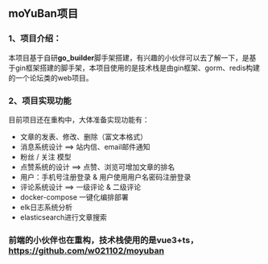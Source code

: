 ## moYuBan项目

### 1、项目介绍：

本项目基于自研**go_builder**脚手架搭建，有兴趣的小伙伴可以去了解一下，是基于gin框架搭建的脚手架，本项目使用的是技术栈是由gin框架、gorm、redis构建的一个论坛类的web项目。

### 2、项目实现功能

目前项目还在重构中，大体准备实现功能有：

- 文章的发表、修改、删除（富文本格式）
- 消息系统设计 ==> 站内信、email邮件通知
- 粉丝 / 关注 模型
- 点赞系统的设计 ==>  点赞、浏览可增加文章的排名
- 用户：手机号注册登录 & 用户使用用户名密码注册登录
- 评论系统设计 ==> 一级评论 & 二级评论
- docker-compose 一键化编排部署
- elk日志系统分析
- elasticsearch进行文章搜索


### 前端的小伙伴也在重构，技术栈使用的是vue3+ts，https://github.com/w021102/moyuban
